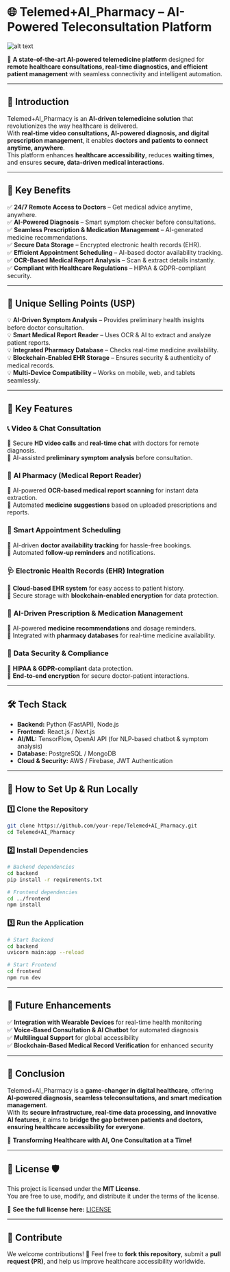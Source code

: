 # 🌐 **Telemed+AI_Pharmacy – AI-Powered Teleconsultation Platform**  

![alt text](<Screenshot 2025-03-30 at 12.06.07.png>)

🚀 **A state-of-the-art AI-powered telemedicine platform** designed for **remote healthcare consultations, real-time diagnostics, and efficient patient management** with seamless connectivity and intelligent automation.

---

## 📌 **Introduction**  
Telemed+AI_Pharmacy is an **AI-driven telemedicine solution** that revolutionizes the way healthcare is delivered.  
With **real-time video consultations, AI-powered diagnosis, and digital prescription management**, it enables **doctors and patients to connect anytime, anywhere**.  
This platform enhances **healthcare accessibility**, reduces **waiting times**, and ensures **secure, data-driven medical interactions**.

---

## 🎯 **Key Benefits**  
✅ **24/7 Remote Access to Doctors** – Get medical advice anytime, anywhere.  
✅ **AI-Powered Diagnosis** – Smart symptom checker before consultations.  
✅ **Seamless Prescription & Medication Management** – AI-generated medicine recommendations.  
✅ **Secure Data Storage** – Encrypted electronic health records (EHR).  
✅ **Efficient Appointment Scheduling** – AI-based doctor availability tracking.  
✅ **OCR-Based Medical Report Analysis** – Scan & extract details instantly.  
✅ **Compliant with Healthcare Regulations** – HIPAA & GDPR-compliant security.  

---

## 🌟 **Unique Selling Points (USP)**  
💡 **AI-Driven Symptom Analysis** – Provides preliminary health insights before doctor consultation.  
💡 **Smart Medical Report Reader** – Uses OCR & AI to extract and analyze patient reports.  
💡 **Integrated Pharmacy Database** – Checks real-time medicine availability.  
💡 **Blockchain-Enabled EHR Storage** – Ensures security & authenticity of medical records.  
💡 **Multi-Device Compatibility** – Works on mobile, web, and tablets seamlessly.  

---

## 🔹 **Key Features**  

### 📞 **Video & Chat Consultation**  
🔹 Secure **HD video calls** and **real-time chat** with doctors for remote diagnosis.  
🔹 AI-assisted **preliminary symptom analysis** before consultation.  

### 🏥 **AI Pharmacy (Medical Report Reader)**  
🔹 AI-powered **OCR-based medical report scanning** for instant data extraction.  
🔹 Automated **medicine suggestions** based on uploaded prescriptions and reports.  

### 📅 **Smart Appointment Scheduling**  
🔹 AI-driven **doctor availability tracking** for hassle-free bookings.  
🔹 Automated **follow-up reminders** and notifications.  

### 🩺 **Electronic Health Records (EHR) Integration**  
🔹 **Cloud-based EHR system** for easy access to patient history.  
🔹 Secure storage with **blockchain-enabled encryption** for data protection.  

### 💊 **AI-Driven Prescription & Medication Management**  
🔹 AI-powered **medicine recommendations** and dosage reminders.  
🔹 Integrated with **pharmacy databases** for real-time medicine availability.  

### 🔐 **Data Security & Compliance**  
🔹 **HIPAA & GDPR-compliant** data protection.  
🔹 **End-to-end encryption** for secure doctor-patient interactions.  

---

## 🛠 **Tech Stack**  
- **Backend:** Python (FastAPI), Node.js  
- **Frontend:** React.js / Next.js  
- **AI/ML:** TensorFlow, OpenAI API (for NLP-based chatbot & symptom analysis)  
- **Database:** PostgreSQL / MongoDB  
- **Cloud & Security:** AWS / Firebase, JWT Authentication  

---

## 🚀 **How to Set Up & Run Locally**  

### 1️⃣ **Clone the Repository**  
```sh  
git clone https://github.com/your-repo/Telemed+AI_Pharmacy.git  
cd Telemed+AI_Pharmacy  
```

### 2️⃣ **Install Dependencies**  
```sh  
# Backend dependencies  
cd backend  
pip install -r requirements.txt  

# Frontend dependencies  
cd ../frontend  
npm install  
```

### 3️⃣ **Run the Application**  
```sh  
# Start Backend  
cd backend  
uvicorn main:app --reload  

# Start Frontend  
cd frontend  
npm run dev  
```

---

## 🎯 **Future Enhancements**  
✅ **Integration with Wearable Devices** for real-time health monitoring  
✅ **Voice-Based Consultation & AI Chatbot** for automated diagnosis  
✅ **Multilingual Support** for global accessibility  
✅ **Blockchain-Based Medical Record Verification** for enhanced security  

---

## 🎉 **Conclusion**  
Telemed+AI_Pharmacy is a **game-changer in digital healthcare**, offering **AI-powered diagnosis, seamless teleconsultations, and smart medication management**.  
With its **secure infrastructure, real-time data processing, and innovative AI features**, it aims to **bridge the gap between patients and doctors, ensuring healthcare accessibility for everyone**.  

💙 **Transforming Healthcare with AI, One Consultation at a Time!**  

---

## 📜 **License** 🛡️  
This project is licensed under the **MIT License**.  
You are free to use, modify, and distribute it under the terms of the license.  

📄 **See the full license here:** [LICENSE](LICENSE)  

---  

## 🤝 **Contribute**  
We welcome contributions! 🚀 Feel free to **fork this repository**, submit a **pull request (PR)**, and help us improve healthcare accessibility worldwide.  
